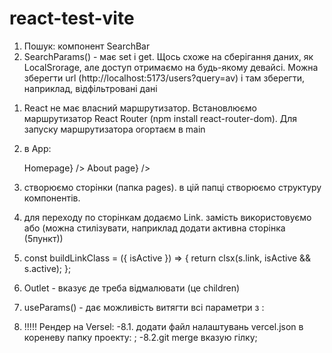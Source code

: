 # react-test-vite

<!-- rafce - 'розгорнути' компонент -->

<!-- Навігація -->

1. Пошук: компонент SearchBar
2. SearchParams() - має set і get. Щось схоже на сберігання даних, як
   LocalSrorage, але доступ отримаємо на будь-якому девайсі. Можна зберегти url
   (http://localhost:5173/users?query=av) і там зберегти, наприклад,
   відфільтровані дані

<!-- Маршрутизація -->

1. React не має власний маршрутизатор. Встановлюємо маршрутизатор React Router
   (npm install react-router-dom). Для запуску маршрутизатора огортаєм в main
   <BrowserRouter><App /></BrowserRouter>

2. в App:
   <!-- маршрутизатор -->
   <Routes> 
   		<Route path='/' element={<h2>Homepage</h2>} /> 
   		<Route path="/about" element={<h2>About page</h2>} />
   </Routes>
3. створюємо сторінки (папка pages). в цій папці створюємо структуру
   компонентів.
4. для переходу по сторінкам додаємо Link. замість <a href="/"></a>
   використовуємо <Link to="/"></Link> або <NavLink to="/"></NavLink> (можна
   стилізувати, наприклад додати активна сторінка (5пункт))
5. <!-- стилізація активного лінка -->
   const buildLinkClass = ({ isActive }) => { return clsx(s.link, isActive &&
   s.active); };
6. Outlet - вказує де треба відмалювати (це children)
7. useParams() - дає можливість витягти всі параметри з :

<!-- ОБОВ'ЯЗКОВО!!! для Versel якщо є маршрутизація-->

8. !!!!! Рендер на Versel: -8.1. додати файл налаштувань vercel.json в кореневу
   папку проекту:
   <!-- {
     "rewrites":  [
       {"source": "/(.*)", "destination": "/"}
     ]
   } -->
   ; -8.2.git merge вказую гілку;
   <!-- Змінити назву гілки: git branch -m new-name (якщо знаходишся в даній гілці); git
       branch -m old-name new-name (якщо знаходишся в іншій гілці); -->
